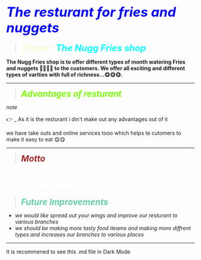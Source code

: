 # <b><span style="color: blue ; font-size: 2.2rem;">*The resturant for fries and nuggets*</span></b>

> <b><span style="color: 	#FAFAD2 ; font-size: 1.4rem;">*Theme :*</span></b>
> <b><span style="color: 	#00FFFF ; font-size: 1.5rem;">*The Nugg Fries shop*</span></b>

**The Nugg Fries shop is to offer different  types of month watering Fries and nuggets 🍟🍟🧆🧆 to the customers. We offer all exciting  and different  types of varities with full of richness...😋😋😋.**

---

> <b><span style="color: 		#7CFC00 ; font-size: 1.4rem;">*Advantages of resturant*</span></b>

*note*

👉 _ As it is the resturant i din't make out any advantages out of it 

we have  take outs and online services tooo which helps te cutomers to make it easy to eat 😋😋

---

> <b><span style="color: #A52A2A ; font-size: 1.4rem;">*Motto*</span></b>

<b><span style="color: White ; font-size: 1.1rem;">*our motto is to share the tasteful and richness filled  fooods to the cutomers  * </span></b>
---
> <b><span style="color: #66CDAA; font-size: 1.4rem;">*Future Improvements*</span></b>

* *we would like spread out your wings and improve our resturant to various branches* 
* *we should be making more tasty food iteams and making more diffrent types and increases our branches to various places*

---

It is recommened to see this .md file in Dark Mode